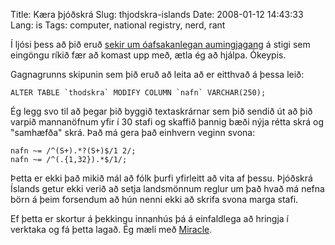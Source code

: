 Title: Kæra þjóðskrá
Slug: thjodskra-islands
Date: 2008-01-12 14:43:33
Lang: is
Tags: computer, national registry, nerd, rant

Í ljósi þess að þið eruð [sekir um óafsakanlegan aumingjagang][1] á stigi sem eingöngu ríkið fær að komast upp með, ætla ég að hjálpa. Ókeypis.

Gagnagrunns skipunin sem þið eruð að leita að er eitthvað á þessa leið:

    ALTER TABLE `thodskra` MODIFY COLUMN `nafn` VARCHAR(250);

Ég legg svo til að þegar þið byggið textaskrárnar sem þið sendið út að þið varpið mannanöfnum yfir í 30 stafi og skaffið þannig bæði nýja rétta skrá og "samhæfða" skrá. Það má gera það einhvern veginn svona:

    nafn ~= /^(S+).*?(S+)$/1 2/;
    nafn ~= /^(.{1,32}).*$/1/;

Þetta er ekki það mikið mál að fólk þurfi yfirleitt að vita af þessu. Þjóðskrá Íslands getur ekki verið að setja landsmönnum reglur um það hvað má nefna börn á þeim forsendum að hún nenni ekki að skrifa svona marga stafi.

Ef þetta er skortur á þekkingu innanhús þá á einfaldlega að hringja í verktaka og fá þetta lagað. Ég mæli með [Miracle][2].

[1]: http://www.mbl.is/mm/folk/frettir/2008/01/12/nennir_ekki_laga_sig_ad_tolvu/ "MBL: frétt um að Þjóðskrá Íslands kunni ekki á tölvur"
[2]: http://miracle.is/